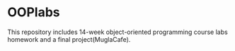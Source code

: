 # OOPlabs

This repository includes 14-week object-oriented programming course labs homework and a final project(MuglaCafe).
